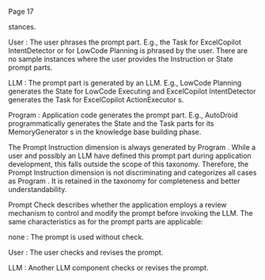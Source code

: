 Page 17

stances.

User : The user phrases the prompt part. E.g., the Task for ExcelCopilot IntentDetector or for LowCode Planning is phrased by the user. There are no sample instances where the user provides the Instruction or State prompt parts.

LLM : The prompt part is generated by an LLM. E.g., LowCode Planning generates the State for LowCode Executing and ExcelCopilot IntentDetector generates the Task for ExcelCopilot ActionExecutor s.

Program : Application code generates the prompt part. E.g., AutoDroid programmatically generates the State and the Task parts for its MemoryGenerator s in the knowledge base building phase.

The Prompt Instruction dimension is always generated by Program . While a user and possibly an LLM have defined this prompt part during application development, this falls outside the scope of this taxonomy. Therefore, the Prompt Instruction dimension is not discriminating and categorizes all cases as Program . It is retained in the taxonomy for completeness and better understandability.

Prompt Check describes whether the application employs a review mechanism to control and modify the prompt before invoking the LLM. The same characteristics as for the prompt parts are applicable:

none : The prompt is used without check.

User : The user checks and revises the prompt.

LLM : Another LLM component checks or revises the prompt.